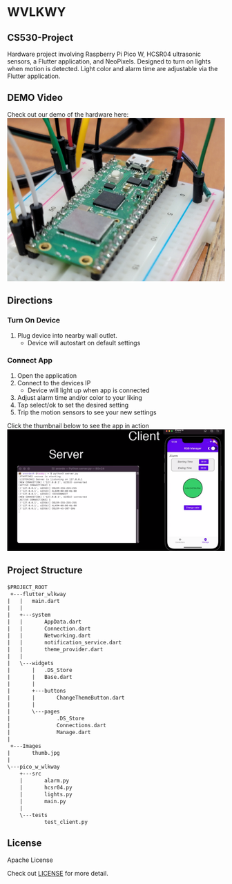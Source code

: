 # WVLKWY

## CS530-Project

Hardware project involving Raspberry Pi Pico W, HCSR04 ultrasonic sensors, a Flutter application, and NeoPixels. Designed to turn on lights when motion is detected. Light color and alarm time are adjustable via the Flutter application. 

## DEMO Video
Check out our demo of the hardware here:
[![YouTube thumbnail](./images/thumb.jpg)]()

## Directions

### Turn On Device
1. Plug device into nearby wall outlet.
    - Device will autostart on default settings

### Connect App
1. Open the application
2. Connect to the devices IP
    - Device will light up when app is connected
3. Adjust alarm time and/or color to your liking
4. Tap select/ok to set the desired setting
5. Trip the motion sensors to see your new settings

Click the thumbnail below to see the app in action
[![YouTube thumbnail](./images/app_demo_thumb.png)](https://www.youtube.com/watch?v=ykn369DWDXE)
## Project Structure
```
$PROJECT_ROOT
 +---flutter_wlkway
|   |   main.dart
|   |   
|   +---system
|   |       AppData.dart
|   |       Connection.dart
|   |       Networking.dart
|   |       notification_service.dart
|   |       theme_provider.dart
|   |       
|   \---widgets
|       |   .DS_Store
|       |   Base.dart
|       |   
|       +---buttons
|       |       ChangeThemeButton.dart
|       |       
|       \---pages
|               .DS_Store
|               Connections.dart
|               Manage.dart
|               
 +---Images
|       thumb.jpg
|       
\---pico_w_wlkway
    +---src
    |       alarm.py
    |       hcsr04.py
    |       lights.py
    |       main.py
    |       
    \---tests
            test_client.py
```
## License

Apache License

Check out [LICENSE](./LICENSE) for more detail.
